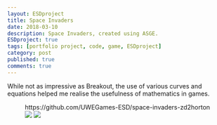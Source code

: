 ```yaml
---
layout: ESDproject
title: Space Invaders
date: 2018-03-10
description: Space Invaders, created using ASGE.
ESDproject: true
tags: [portfolio project, code, game, ESDproject]
category: post
published: true
comments: true
---
```

While not as impressive as Breakout, the use of various curves and equations helped
me realise the usefulness of mathematics in games.

<figure>
https://github.com/UWEGames-ESD/space-invaders-zd2horton
<a href="https://i.imgur.com/FzEQp1n.jpg"><img src="https://i.imgur.com/FzEQp1n.jpg"></a>
<a href="https://i.imgur.com/m1aI1JN.jpg"><img src="https://i.imgur.com/m1aI1JN.jpg"></a>
</figure>